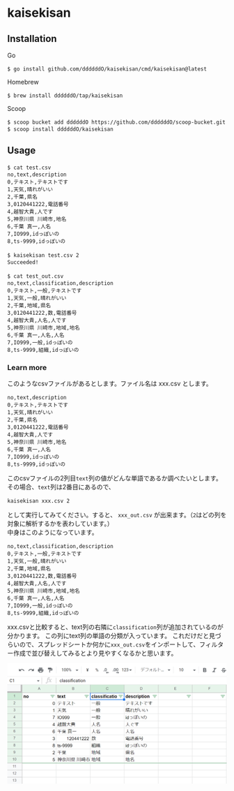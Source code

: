 # kaisekisan

## Installation

Go
```console
$ go install github.com/ddddddO/kaisekisan/cmd/kaisekisan@latest
```

Homebrew
```console
$ brew install ddddddO/tap/kaisekisan
```

Scoop
```console
$ scoop bucket add ddddddO https://github.com/ddddddO/scoop-bucket.git
$ scoop install ddddddO/kaisekisan
```

## Usage

```console
$ cat test.csv
no,text,description
0,テキスト,テキストです
1,天気,晴れがいい
2,千葉,県名
3,0120441222,電話番号
4,越智大貴,人です
5,神奈川県 川崎市,地名
6,千葉 真一,人名
7,IO999,idっぽいの
8,ts-9999,idっぽいの

$ kaisekisan test.csv 2
Succeeded!

$ cat test_out.csv
no,text,classification,description
0,テキスト,一般,テキストです
1,天気,一般,晴れがいい
2,千葉,地域,県名
3,0120441222,数,電話番号
4,越智大貴,人名,人です
5,神奈川県 川崎市,地域,地名
6,千葉 真一,人名,人名
7,IO999,一般,idっぽいの
8,ts-9999,組織,idっぽいの
```

### Learn more

このようなcsvファイルがあるとします。ファイル名は xxx.csv とします。
```console
no,text,description
0,テキスト,テキストです
1,天気,晴れがいい
2,千葉,県名
3,0120441222,電話番号
4,越智大貴,人です
5,神奈川県 川崎市,地名
6,千葉 真一,人名
7,IO999,idっぽいの
8,ts-9999,idっぽいの
```

このcsvファイルの2列目`text`列の値がどんな単語であるか調べたいとします。
その場合、`text`列は2番目にあるので、

```console
kaisekisan xxx.csv 2
```

として実行してみてください。すると、 `xxx_out.csv` が出来ます。（`2`はどの列を対象に解析するかを表わしています。）<br>
中身はこのようになっています。

```console
no,text,classification,description
0,テキスト,一般,テキストです
1,天気,一般,晴れがいい
2,千葉,地域,県名
3,0120441222,数,電話番号
4,越智大貴,人名,人です
5,神奈川県 川崎市,地域,地名
6,千葉 真一,人名,人名
7,IO999,一般,idっぽいの
8,ts-9999,組織,idっぽいの
```

xxx.csvと比較すると、text列の右隣に`classification`列が追加されているのが分かります。
この列にtext列の単語の分類が入っています。
これだけだと見づらいので、スプレッドシートか何かに`xxx_out.csv`をインポートして、フィルター作成で並び替えしてみるとより見やすくなるかと思います。

![](spreadseet.png)
